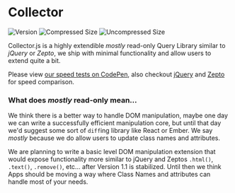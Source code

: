 # Collector

![Version](https://img.shields.io/npm/v/collectorjs.svg?style=flat-square) ![Compressed Size](https://img.shields.io/badge/Compressed%20Size-2.8kb-17a689.svg?style=flat-square) ![Uncompressed Size](https://img.shields.io/badge/Compressed%20Size-13kb-17a689.svg?style=flat-square)

Collector.js is a highly extendible *mostly* read-only Query Library similar to *jQuery* or *Zepto*, we ship with minimal functionality and allow users to extend quite a bit.

Please view [our speed tests on CodePen](http://codepen.io/tbremer/pen/QbVzoG), also checkout  [jQuery](http://codepen.io/tbremer/pen/KprWXK) and [Zepto](http://codepen.io/tbremer/pen/JdeWrJ) for speed comparison.

### What does *mostly* read-only mean…
We think there is a better way to handle DOM manipulation, maybe one day we can write a successfully efficient manipulation core, but until that day we'd suggest some sort of `diff`ing library like React or Ember. We say *mostly* because we do allow users to update class names and attributes.

We are planning to write a basic level DOM manipulation extension that would expose functionality more similar to jQuery and Zeptos `.html()`, `.text()`, `.remove()`, etc… after Version 1.1 is stabilized. Until then we think Apps should be moving a way where Class Names and attributes can handle most of your needs.
